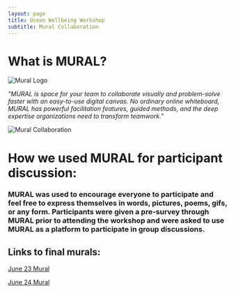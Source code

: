 ```yaml
---
layout: page
title: Ocean Wellbeing Workshop
subtitle: Mural Collaboration
---
```


# What is MURAL?

![Mural Logo](https://assets.website-files.com/5ddd9c3f2186308353fe682d/5e9f22bd8229a86cea7b2b0c_mural-animated.gif)

*"MURAL is space for your team to collaborate visually and problem-solve faster with an easy-to-use digital canvas. No ordinary online whiteboard, MURAL has powerful facilitation features, guided methods, and the deep expertise organizations need to transform teamwork."*

![Mural Collaboration](https://assets-global.website-files.com/5ddd9c3f2186308353fe682d/611e9f57f3220316519cd693_home-opengraph-new.gif)

# How we used MURAL for participant discussion:

### MURAL was used to encourage everyone to participate and feel free to express themselves in words, pictures, poems, gifs, or any form. Participants were given a pre-survey through MURAL prior to attending the workshop and were asked to use MURAL as a platform to participate in group discussions.

## Links to final murals:

[June 23 Mural](https://drive.google.com/file/d/18J5DzVjdqXKkT9mvxcFNG73RF1PceTZR/view)

[June 24 Mural](https://drive.google.com/file/d/1aBZS2ZSAE5wRuTqTsWtY5UpFwpxxjFTa/view)

